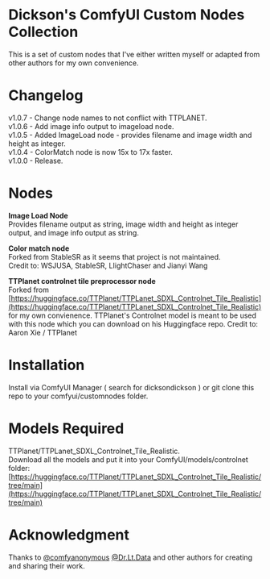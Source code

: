 # Dickson's ComfyUI Custom Nodes Collection  

This is a set of custom nodes that I've either written myself or adapted from other authors for my own convenience.  


# Changelog  
v1.0.7 - Change node names to not conflict with TTPLANET.  
v1.0.6 - Add image info output to imageload node.   
v1.0.5 - Added ImageLoad node - provides filename and image width and height as integer.  
v1.0.4 - ColorMatch node is now 15x to 17x faster.   
v1.0.0 - Release.   



# Nodes  


**Image Load Node**  
Provides filename output as string, image width and height as integer output, and image info output as string.   

**Color match node**  
Forked from StableSR as it seems that project is not maintained.  
Credit to: WSJUSA, StableSR, LIightChaser and Jianyi Wang  

**TTPlanet controlnet tile preprocessor node**  
Forked from [https://huggingface.co/TTPlanet/TTPLanet_SDXL_Controlnet_Tile_Realistic](https://huggingface.co/TTPlanet/TTPLanet_SDXL_Controlnet_Tile_Realistic) for my own convienence.
TTPlanet's Controlnet model is meant to be used with this node which you can download on his Huggingface repo.
Credit to: Aaron Xie / TTPlanet  



# Installation  
Install via ComfyUI Manager ( search for dicksondickson ) or git clone this repo to your comfyui/customnodes folder.  
  


# Models Required  
TTPlanet/TTPLanet_SDXL_Controlnet_Tile_Realistic.  
Download all the models and put it into your ComfyUI/models/controlnet folder:  
[https://huggingface.co/TTPlanet/TTPLanet_SDXL_Controlnet_Tile_Realistic/tree/main](https://huggingface.co/TTPlanet/TTPLanet_SDXL_Controlnet_Tile_Realistic/tree/main)  
  

  

# Acknowledgment  

Thanks to [@comfyanonymous](https://github.com/comfyanonymous) [@Dr.Lt.Data](https://github.com/ltdrdata) and other authors for creating and sharing their work.  



